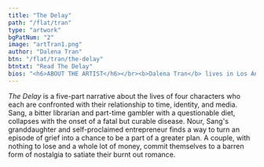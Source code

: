 ```yaml
---
title: "The Delay"
path: "/flat/tran"
type: "artwork"
bgPatNum: "2"
image: "artTran1.png"
author: "Dalena Tran"
btn: "/flat/tran/the-delay"
btntxt: "Read The Delay"
bios: "<h6>ABOUT THE ARTIST</h6></br><b>Dalena Tran</b> lives in Los Angeles, CA where she writes stories and poetry and adapts them into virtual spaces. Her practice investigates nostalgic and emerging symbols of storytelling by combining language, technology, and mixed media arts. Her body of work concerns the application of digital language to confront how humans understand and express the subjective and collective models that shape intention, interpretation, and meaning. Her work has been featured on Nowness, Adult Swim, and OFluxo. Dalena has studied film, media arts, and Farsi and is currently a Graduate Student in Design Media Arts at UCLA.</br></br><b>Website:</b> <strong><a href='dalena.me'>dalena.me</a></strong>"
---
```


*The Delay* is a five-part narrative about the lives of four characters who each are confronted with their relationship to time, identity, and media. Sang, a bitter librarian and part-time gambler with a questionable diet, collapses with the onset of a fatal but curable disease. Nour, Sang's granddaughter and self-proclaimed entrepreneur finds a way to turn an episode of grief into a chance to be a part of a greater plan. A couple, with nothing to lose and a whole lot of money, commit themselves to a barren form of nostalgia to satiate their burnt out romance.
 
